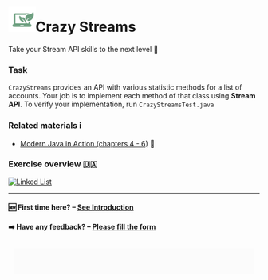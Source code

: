 # <img src="https://raw.githubusercontent.com/bobocode-projects/resources/master/image/logo_transparent_background.png" height=50/>Crazy Streams
Take your Stream API skills to the next level 💪

### Task
`CrazyStreams` provides an API with various statistic methods for a list of accounts. 
Your job is to implement each method of that class using **Stream API**. 
To verify your implementation, run `CrazyStreamsTest.java`
 
### Related materials ℹ️
* [Modern Java in Action (chapters 4 - 6)](https://www.amazon.com/dp/1617293563/ref=cm_sw_r_tw_dp_XN3TPAASB945V8XQPW5F) 📕

### Exercise overview 🇺🇦
[![Linked List](https://yt-embed.herokuapp.com/embed?v=o1H6kMlCQ74)](https://youtu.be/o1H6kMlCQ74)

---
#### 🆕 First time here? – [See Introduction](https://github.com/bobocode-projects/java-fundamentals-course/tree/main/0-0-intro#introduction)
#### ➡️ Have any feedback? – [Please fill the form ](https://forms.gle/K1ETyrRybV1RpfHA6)

##
<div align="center"><img src="https://raw.githubusercontent.com/bobocode-projects/resources/master/animation/GitHub%20Star_3.gif" height=50/></div>